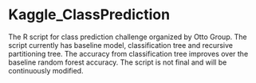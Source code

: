 # Kaggle_ClassPrediction
The R script for class prediction challenge organized by Otto Group.
The script currently has baseline model, classification tree and recursive partitioning tree. The accuracy from classification tree improves over the baseline random forest accuracy. The script is not final and will be continuously modified.
